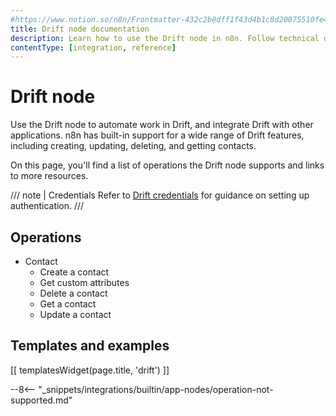 ```yaml
---
#https://www.notion.so/n8n/Frontmatter-432c2b8dff1f43d4b1c8d20075510fe4
title: Drift node documentation
description: Learn how to use the Drift node in n8n. Follow technical documentation to integrate Drift node into your workflows.
contentType: [integration, reference]
---
```


# Drift node

Use the Drift node to automate work in Drift, and integrate Drift with other applications. n8n has built-in support for a wide range of Drift features, including creating, updating, deleting, and getting contacts. 

On this page, you'll find a list of operations the Drift node supports and links to more resources.

/// note | Credentials
Refer to [Drift credentials](/integrations/builtin/credentials/drift.md) for guidance on setting up authentication. 
///

## Operations

* Contact
    * Create a contact
    * Get custom attributes
    * Delete a contact
    * Get a contact
    * Update a contact

## Templates and examples

<!-- see https://www.notion.so/n8n/Pull-in-templates-for-the-integrations-pages-37c716837b804d30a33b47475f6e3780 -->
[[ templatesWidget(page.title, 'drift') ]]

--8<-- "_snippets/integrations/builtin/app-nodes/operation-not-supported.md"

